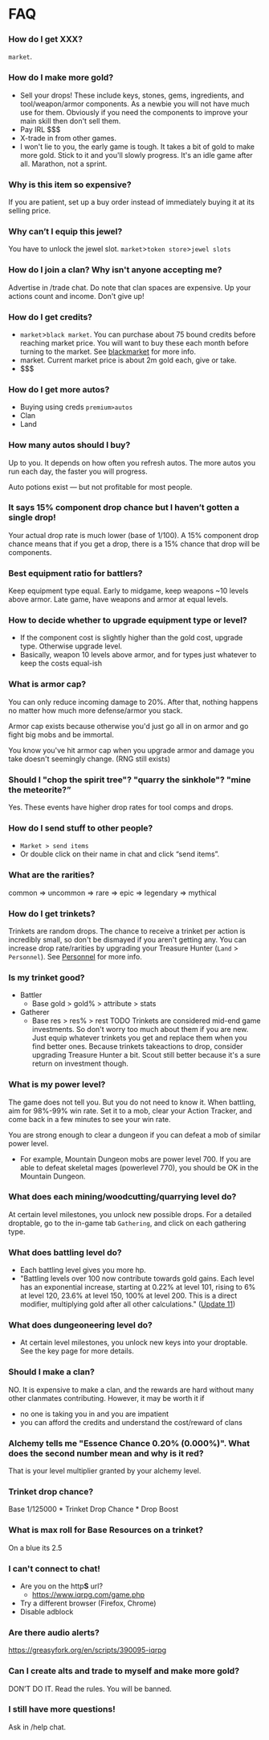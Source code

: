 # FAQ

### How do I get XXX?

`market`.

### How do I make more gold?

- Sell your drops! These include keys, stones, gems, ingredients, and tool/weapon/armor components. As a newbie you will not have much use for them. Obviously if you need the components to improve your main skill then don't sell them.
- Pay IRL $$$
- X-trade in from other games.
- I won't lie to you, the early game is tough. It takes a bit of gold to make more gold. Stick to it and you'll slowly progress. It's an idle game after all. Marathon, not a sprint.

### Why is this item so expensive?

If you are patient, set up a buy order instead of immediately buying it at its selling price.

### Why can’t I equip this jewel?

You have to unlock the jewel slot. `market`>`token store`>`jewel slots`

### How do I join a clan? Why isn't anyone accepting me?

Advertise in /trade chat. Do note that clan spaces are expensive. Up your actions count and income. Don't give up!

### How do I get credits?

- `market`>`black market`. You can purchase about 75 bound credits before reaching market price. You will want to buy these each month before turning to the market. See [blackmarket](market/blackmarket.md) for more info.
- market. Current market price is about 2m gold each, give or take.
- \$$$

### How do I get more autos?

- Buying using creds `premium>autos`
- Clan
- Land

### How many autos should I buy?

Up to you. It depends on how often you refresh autos. The more autos you run each day, the faster you will progress.

Auto potions exist — but not profitable for most people.

### It says 15% component drop chance but I haven’t gotten a single drop!

Your actual drop rate is much lower (base of 1/100). A 15% component drop chance means that if you get a drop, there is a 15% chance that drop will be components.

### Best equipment ratio for battlers?

Keep equipment type equal. Early to midgame, keep weapons ~10 levels above armor. Late game, have weapons and armor at equal levels.

### How to decide whether to upgrade equipment type or level?

- If the component cost is slightly higher than the gold cost, upgrade type. Otherwise upgrade level.
- Basically, weapon 10 levels above armor, and for types just whatever to keep the costs equal-ish

### What is armor cap?

You can only reduce incoming damage to 20%. After that, nothing happens no matter how much more defense/armor you stack.

Armor cap exists because otherwise you'd just go all in on armor and go fight big mobs and be immortal.

You know you've hit armor cap when you upgrade armor and damage you take doesn't seemingly change. (RNG still exists)

### Should I "chop the spirit tree"? "quarry the sinkhole"? "mine the meteorite?”

Yes. These events have higher drop rates for tool comps and drops.

### How do I send stuff to other people?

- `Market > send items`
- Or double click on their name in chat and click “send items”.

### What are the rarities?

common ⇒ uncommon ⇒ rare ⇒ epic ⇒ legendary ⇒ mythical

### How do I get trinkets?

Trinkets are random drops. The chance to receive a trinket per action is incredibly small, so don't be dismayed if you aren't getting any. You can increase drop rate/rarities by upgrading your Treasure Hunter (`Land` > `Personnel`). See [Personnel](land/personnel.md) for more info.

### Is my trinket good?

- Battler
    - Base gold > gold% > attribute > stats
- Gatherer
    - Base res > res% > rest TODO
Trinkets are considered mid-end game investments. So don't worry too much about them if you are new. Just equip whatever trinkets you get and replace them when you find better ones. Because trinkets takeactions to drop, consider upgrading Treasure Hunter a bit. Scout still better because it's a sure return on investment though.

### What is my power level?

The game does not tell you. But you do not need to know it. When battling, aim for 98%-99% win rate. Set it to a mob, clear your Action Tracker, and come back in a few minutes to see your win rate.

You are strong enough to clear a dungeon if you can defeat a mob of similar power level.

- For example, Mountain Dungeon mobs are power level 700. If you are able to defeat skeletal mages (powerlevel 770), you should be OK in the Mountain Dungeon.

### What does each mining/woodcutting/quarrying level do?

At certain level milestones, you unlock new possible drops. For a detailed droptable, go to the in-game tab `Gathering`, and click on each gathering type.

### What does battling level do?

- Each battling level gives you more hp.
- "Battling levels over 100 now contribute towards gold gains. Each level has an exponential increase, starting at 0.22% at level 101, rising to 6% at level 120, 23.6% at level 150, 100% at level 200. This is a direct modifier, multiplying gold after all other calculations." ([Update 11](patches/patch11.md))

### What does dungeoneering level do?

- At certain level milestones, you unlock new keys into your droptable. See the key page for more details.

### Should I make a clan?

NO. It is expensive to make a clan, and the rewards are hard without many other clanmates contributing. However, it may be worth it if

- no one is taking you in and you are impatient
- you can afford the credits and understand the cost/reward of clans

### Alchemy tells me "Essence Chance 0.20% (0.000%)". What does the second number mean and why is it red?

That is your level multiplier granted by your alchemy level.

### Trinket drop chance?

Base 1/125000 * Trinket Drop Chance * Drop Boost

### What is max roll for Base Resources on a trinket?

On a blue its 2.5

### I can't connect to chat!

- Are you on the http**S** url?
    - <https://www.iqrpg.com/game.php>
- Try a different browser (Firefox, Chrome)
- Disable adblock

### Are there audio alerts?

<https://greasyfork.org/en/scripts/390095-iqrpg>

### Can I create alts and trade to myself and make more gold?

DON’T DO IT. Read the rules. You will be banned.

### I still have more questions!

Ask in /help chat.
